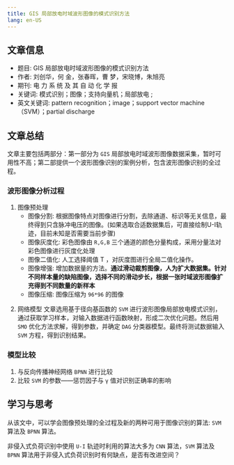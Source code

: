 ```yaml
---
title: GIS 局部放电时域波形图像的模式识别方法
lang: en-US
---
```

## 文章信息
+ 题目: GIS 局部放电时域波形图像的模式识别方法
+ 作者: 刘创华，何 金，张春晖，曹 梦，宋晓博，朱旭亮 
+ 期刊: 电 力 系 统 及 其 自 动 化 学 报
+ 关键词: 模式识别；图像；支持向量机；局部放电 ;
+ 英文关键词: pattern recognition；image；support vector machine（SVM）；partial discharge

## 文章总结
文章主要包括两部分：第一部分为 `GIS` 局部放电时域波形图像数据采集，暂时可用性不高；第二部提供一个波形图像识别的案例分析，包含波形图像识别的全过程。

### 波形图像分析过程
1. 图像预处理
   + 图像分割: 根据图像特点对图像进行分割，去除通道、标识等无关信息，最终得到只含脉冲电压的图像。(如果选取合适数据集后，可直接绘制U-I轨迹，目前未知是否需要当前步骤)
   + 图像灰度化: 彩色图像由 `R,G,B` 三个通道的颜色分量构成，采用分量法对彩色图像进行灰度化处理
   + 图像二值化: 人工选择阈值 T ，对灰度图进行全局二值化操作。
   + 图像增强: 增加数据量的方法。**通过滑动裁剪图像，人为扩大数据集。针对不同样本量的缺陷图像，选择不同的滑动步长，根据一张时域波形图像扩充得到不同数量的新样本**
   + 图像压缩: 图像压缩为 `96*96` 的图像

<template>
  <img :src="$withBase('/images/processOfImageRecogbition.png')"alt="图像识别模型">
</template>

2. 网络模型
文章选用基于径向基函数的 `SVM` 进行波形图像局部放电模式识别，通过获取学习样本，对输入数据进行函数映射，形成二次优化问题。然后用 `SMO` 优化方法求解，得到参数，并确定 `DAG` 分类器模型。最终将测试数据输入 `SVM` 方程，得到识别结果。

### 模型比较
1. 与反向传播神经网络 `BPNN` 进行比较
2. 比较 `SVM` 的参数——惩罚因子与 `γ` 值对识别正确率的影响

## 学习与思考
从该文中，可以学会图像预处理的全过程及新的两种可用于图像识别的算法: `SVM` 算法及 `BPNN` 算法。

非侵入式负荷识别中使用 `U-I` 轨迹时利用的算法大多为 `CNN` 算法，`SVM` 算法及 `BPNN` 算法用于非侵入式负荷识别时有何缺点，是否有改进空间？
